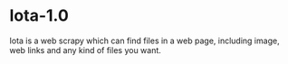 # Iota-1.0
Iota is a web scrapy which can find files in a web page, including image, web links and any kind of files you want.
